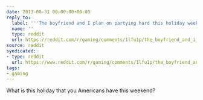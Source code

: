 ```yaml
---
date: 2013-08-31 00:00:00+00:00
reply_to:
  label: '''The boyfriend and I plan on partying hard this holiday weekend.'' on /r/gaming'
  name: ''
  type: reddit
  url: https://reddit.com/r/gaming/comments/1lfu1p/the_boyfriend_and_i_plan_on_partying_hard_this/
source: reddit
syndicated:
- type: reddit
  url: https://www.reddit.com/r/gaming/comments/1lfu1p/the_boyfriend_and_i_plan_on_partying_hard_this/cbyyrq2/
tags:
- gaming
---
```


What is this holiday that you Americans have this weekend?